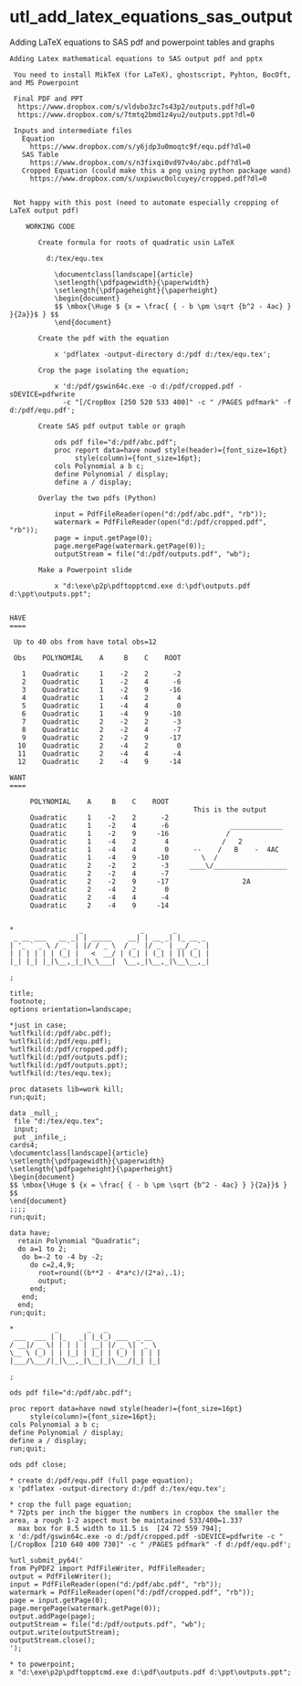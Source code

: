 # utl_add_latex_equations_sas_output
Adding LaTeX equations to SAS pdf and powerpoint tables and graphs

    Adding Latex mathematical equations to SAS output pdf and pptx

     You need to install MikTeX (for LaTeX), ghostscript, Pyhton, BocOft, and MS Powerpoint

     Final PDF and PPT
      https://www.dropbox.com/s/vldvbo3zc7s43p2/outputs.pdf?dl=0
      https://www.dropbox.com/s/7tmtq2bmd1z4yu2/outputs.ppt?dl=0

     Inputs and intermediate files
       Equation
         https://www.dropbox.com/s/y6jdp3u0moqtc9f/equ.pdf?dl=0
       SAS Table
         https://www.dropbox.com/s/n3fixqi0vd97v4o/abc.pdf?dl=0
       Cropped Equation (could make this a png using python package wand)
         https://www.dropbox.com/s/uxpiwuc0olcuyey/cropped.pdf?dl=0


     Not happy with this post (need to automate especially cropping of LaTeX output pdf)

        WORKING CODE

           Create formula for roots of quadratic usin LaTeX

             d:/tex/equ.tex

               \documentclass[landscape]{article}
               \setlength{\pdfpagewidth}{\paperwidth}
               \setlength{\pdfpageheight}{\paperheight}
               \begin{document}
               $$ \mbox{\Huge $ {x = \frac{ { - b \pm \sqrt {b^2 - 4ac} } }{2a}}$ } $$
               \end{document}

           Create the pdf with the equation

               x 'pdflatex -output-directory d:/pdf d:/tex/equ.tex';

           Crop the page isolating the equation;

               x 'd:/pdf/gswin64c.exe -o d:/pdf/cropped.pdf -sDEVICE=pdfwrite
                 -c "[/CropBox [250 520 533 400]" -c " /PAGES pdfmark" -f d:/pdf/equ.pdf';

           Create SAS pdf output table or graph

               ods pdf file="d:/pdf/abc.pdf";
               proc report data=have nowd style(header)={font_size=16pt}
                    style(column)={font_size=16pt};
               cols Polynomial a b c;
               define Polynomial / display;
               define a / display;

           Overlay the two pdfs (Python)

               input = PdfFileReader(open("d:/pdf/abc.pdf", "rb"));
               watermark = PdfFileReader(open("d:/pdf/cropped.pdf", "rb"));
               page = input.getPage(0);
               page.mergePage(watermark.getPage(0));
               outputStream = file("d:/pdf/outputs.pdf", "wb");

           Make a Powerpoint slide

               x "d:\exe\p2p\pdftopptcmd.exe d:\pdf\outputs.pdf d:\ppt\outputs.ppt";


    HAVE
    ====

     Up to 40 obs from have total obs=12

     Obs    POLYNOMIAL    A     B    C    ROOT

       1    Quadratic     1    -2    2      -2
       2    Quadratic     1    -2    4      -6
       3    Quadratic     1    -2    9     -16
       4    Quadratic     1    -4    2       4
       5    Quadratic     1    -4    4       0
       6    Quadratic     1    -4    9     -10
       7    Quadratic     2    -2    2      -3
       8    Quadratic     2    -2    4      -7
       9    Quadratic     2    -2    9     -17
      10    Quadratic     2    -4    2       0
      11    Quadratic     2    -4    4      -4
      12    Quadratic     2    -4    9     -14

    WANT
    ====

         POLYNOMIAL    A     B    C    ROOT
                                                 This is the output
         Quadratic     1    -2    2      -2
         Quadratic     1    -2    4      -6               _____________
         Quadratic     1    -2    9     -16              /
         Quadratic     1    -4    2       4             /   2
         Quadratic     1    -4    4       0      --    /   B    -  4AC
         Quadratic     1    -4    9     -10        \  /
         Quadratic     2    -2    2      -3     ____\/__________________
         Quadratic     2    -2    4      -7
         Quadratic     2    -2    9     -17                  2A
         Quadratic     2    -4    2       0
         Quadratic     2    -4    4      -4
         Quadratic     2    -4    9     -14


    *                _              _       _
     _ __ ___   __ _| | _____    __| | __ _| |_ __ _
    | '_ ` _ \ / _` | |/ / _ \  / _` |/ _` | __/ _` |
    | | | | | | (_| |   <  __/ | (_| | (_| | || (_| |
    |_| |_| |_|\__,_|_|\_\___|  \__,_|\__,_|\__\__,_|

    ;

    title;
    footnote;
    options orientation=landscape;

    *just in case;
    %utlfkil(d:/pdf/abc.pdf);
    %utlfkil(d:/pdf/equ.pdf);
    %utlfkil(d:/pdf/cropped.pdf);
    %utlfkil(d:/pdf/outputs.pdf);
    %utlfkil(d:/pdf/outputs.ppt);
    %utlfkil(d:/tes/equ.tex);

    proc datasets lib=work kill;
    run;quit;

    data _null_;
     file "d:/tex/equ.tex";
     input;
     put _infile_;
    cards4;
    \documentclass[landscape]{article}
    \setlength{\pdfpagewidth}{\paperwidth}
    \setlength{\pdfpageheight}{\paperheight}
    \begin{document}
    $$ \mbox{\Huge $ {x = \frac{ { - b \pm \sqrt {b^2 - 4ac} } }{2a}}$ } $$
    \end{document}
    ;;;;
    run;quit;

    data have;
      retain Polynomial "Quadratic";
      do a=1 to 2;
       do b=-2 to -4 by -2;
         do c=2,4,9;
           root=round((b**2 - 4*a*c)/(2*a),.1);
           output;
         end;
       end;
      end;
    run;quit;

    *          _       _   _
     ___  ___ | |_   _| |_(_) ___  _ __
    / __|/ _ \| | | | | __| |/ _ \| '_ \
    \__ \ (_) | | |_| | |_| | (_) | | | |
    |___/\___/|_|\__,_|\__|_|\___/|_| |_|

    ;

    ods pdf file="d:/pdf/abc.pdf";

    proc report data=have nowd style(header)={font_size=16pt}
         style(column)={font_size=16pt};
    cols Polynomial a b c;
    define Polynomial / display;
    define a / display;
    run;quit;

    ods pdf close;

    * create d:/pdf/equ.pdf (full page equation);
    x 'pdflatex -output-directory d:/pdf d:/tex/equ.tex';

    * crop the full page equation;
    * 72pts per inch the bigger the numbers in cropbox the smaller the area, a rough 1-2 aspect must be maintained 533/400=1.33?
      max box for 8.5 width to 11.5 is  [24 72 559 794];
    x 'd:/pdf/gswin64c.exe -o d:/pdf/cropped.pdf -sDEVICE=pdfwrite -c "[/CropBox [210 640 400 730]" -c " /PAGES pdfmark" -f d:/pdf/equ.pdf';

    %utl_submit_py64('
    from PyPDF2 import PdfFileWriter, PdfFileReader;
    output = PdfFileWriter();
    input = PdfFileReader(open("d:/pdf/abc.pdf", "rb"));
    watermark = PdfFileReader(open("d:/pdf/cropped.pdf", "rb"));
    page = input.getPage(0);
    page.mergePage(watermark.getPage(0));
    output.addPage(page);
    outputStream = file("d:/pdf/outputs.pdf", "wb");
    output.write(outputStream);
    outputStream.close();
    ');

    * to powerpoint;
    x "d:\exe\p2p\pdftopptcmd.exe d:\pdf\outputs.pdf d:\ppt\outputs.ppt";





